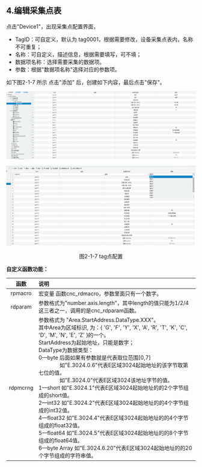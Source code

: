 ## 4.编辑采集点表

点击"Device1"，出现采集点配置界面，

- TagID：可自定义，默认为  tag0001，根据需要修改，设备采集点表内，名称不可重复；
- 名称：可自定义，描述信息，根据需要填写，可不填；
- 数据项名称：选择需要采集的数据项。
- 参数：根据"数据项名称"选择对应的参数项。

如下图2-1-7 所示  点击"添加" 后，创建如下内容，最后点击"保存"。

![](assets/FANUC001.png)

![](assets/FANUC002.png)

<center>图2-1-7 tag点配置</center>



**自定义函数功能：**

|   函数   | 说明                                                         |
| :------: | :----------------------------------------------------------- |
| rpmacro  | 宏变量 函数cnc_rdmacro，参数里面只有一个数字。               |
| rdparam  | 参数格式为"number.axis.length"，其中length的值只能为1/2/4这三者之一，调用的是cnc_rdparam函数。 |
| rdpmcrng | 参数格式为 "Area.StartAddress.DataType.XXX"。<br/>其中Area为区域标识, 为：{ 'G', 'F', 'Y', 'X', 'A', 'R', 'T', 'K', 'C', 'D', 'M', 'N', 'E', 'Z' }的一个。<br/>StartAddress为起始地址，只能是数字； <br/>DataType为数据类型：<br/>        0—byte            后面如果有参数就是代表取位范围[0,7]<br/>　　　　如"E.3024.0.6"代表E区域3024起始地址的该字节取第七位的值。<br/>　　　　如"E.3024.0"代表E区域3024该地址字节的值。<br/>        1—short           如"E.3024.1"代表E区域3024起始地址的的2个字节组成的short值。 <br/>        2—int32           如"E.3024.2"代表E区域3024起始地址的的4个字节组成的int32值。 <br/>        4—float32        如"E.3024.4"代表E区域3024起始地址的的4个字节组成的float32值。 <br/>        5—float64        如"E.3024.5"代表E区域3024起始地址的的8个字节组成的float64值。 <br/>        6—byte Array  如"E.3024.6.20"代表E区域3024起始地址的的20个字节组成的字符串值。 |

